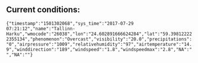 ## Current conditions: 
 ``` {"timestamp":"1501302068","sys_time":"2017-07-29 07:21:12","name":"Tallinn-Harku","wmocode":"26038","lon":"24.602891666624284","lat":"59.398122222355134","phenomenon":"Overcast","visibility":"20.0","precipitations":"0","airpressure":"1009","relativehumidity":"97","airtemperature":"14.9","winddirection":"189","windspeed":"1.8","windspeedmax":"2.8","NA":"","NA":""} ```

